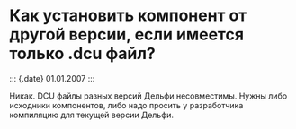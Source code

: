 Как установить компонент от другой версии, если имеется только .dcu файл?
=========================================================================

::: {.date}
01.01.2007
:::

Никак. DCU файлы разных версий Дельфи несовместимы. Нужны либо исходники
компонентов, либо надо просить у разработчика компиляцию для текущей
версии Дельфи.
